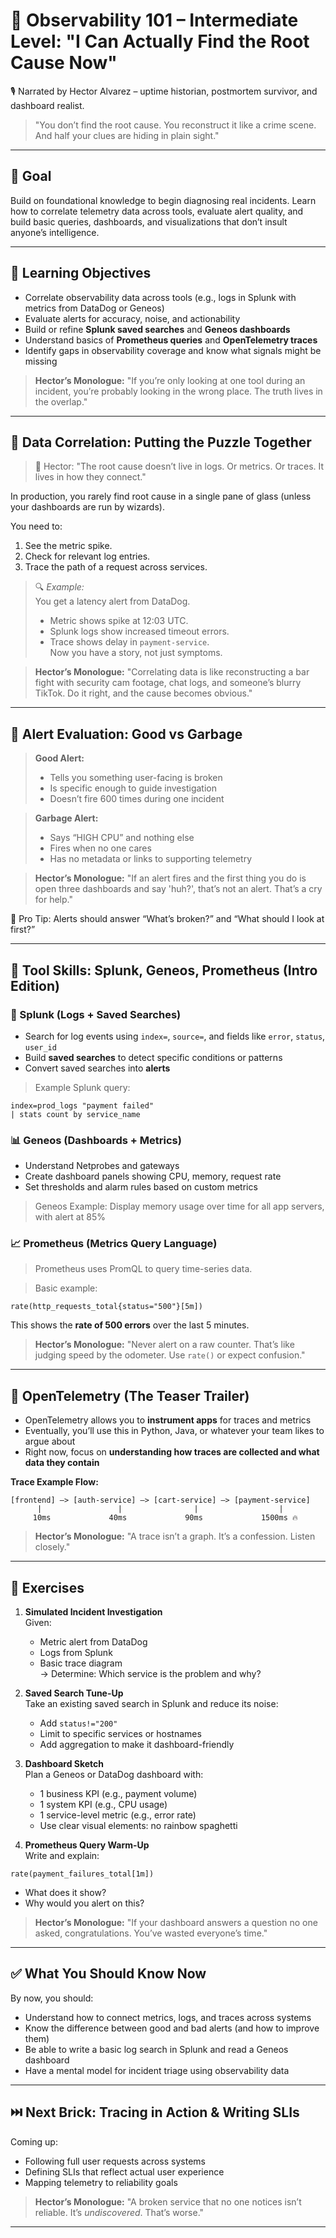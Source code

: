 # 🧩 Observability 101 – Intermediate Level: "I Can Actually Find the Root Cause Now"

🎙 Narrated by Hector Alvarez – uptime historian, postmortem survivor, and dashboard realist.

> "You don’t find the root cause. You reconstruct it like a crime scene. And half your clues are hiding in plain sight."

---

## 🎯 Goal

Build on foundational knowledge to begin diagnosing real incidents. Learn how to correlate telemetry data across tools, evaluate alert quality, and build basic queries, dashboards, and visualizations that don’t insult anyone’s intelligence.

---

## 🧠 Learning Objectives

- Correlate observability data across tools (e.g., logs in Splunk with metrics from DataDog or Geneos)
- Evaluate alerts for accuracy, noise, and actionability
- Build or refine **Splunk saved searches** and **Geneos dashboards**
- Understand basics of **Prometheus queries** and **OpenTelemetry traces**
- Identify gaps in observability coverage and know what signals might be missing

> **Hector’s Monologue:** "If you’re only looking at one tool during an incident, you’re probably looking in the wrong place. The truth lives in the overlap."

---

## 🔄 Data Correlation: Putting the Puzzle Together

> 🧠 Hector: "The root cause doesn’t live in logs. Or metrics. Or traces. It lives in how they connect."

In production, you rarely find root cause in a single pane of glass (unless your dashboards are run by wizards).

You need to:
1. See the metric spike.
2. Check for relevant log entries.
3. Trace the path of a request across services.

> 🔍 *Example:*  
> You get a latency alert from DataDog.  
> - Metric shows spike at 12:03 UTC.  
> - Splunk logs show increased timeout errors.  
> - Trace shows delay in `payment-service`.  
> Now you have a story, not just symptoms.

> **Hector’s Monologue:** "Correlating data is like reconstructing a bar fight with security cam footage, chat logs, and someone’s blurry TikTok. Do it right, and the cause becomes obvious."

---

## 🔔 Alert Evaluation: Good vs Garbage

> **Good Alert:**
> - Tells you something user-facing is broken
> - Is specific enough to guide investigation
> - Doesn’t fire 600 times during one incident

> **Garbage Alert:**
> - Says “HIGH CPU” and nothing else
> - Fires when no one cares
> - Has no metadata or links to supporting telemetry

> **Hector’s Monologue:** "If an alert fires and the first thing you do is open three dashboards and say 'huh?', that’s not an alert. That’s a cry for help."

🧠 Pro Tip: Alerts should answer “What’s broken?” and “What should I look at first?”

---

## 🧪 Tool Skills: Splunk, Geneos, Prometheus (Intro Edition)

### 🔎 Splunk (Logs + Saved Searches)

- Search for log events using `index=`, `source=`, and fields like `error`, `status`, `user_id`
- Build **saved searches** to detect specific conditions or patterns
- Convert saved searches into **alerts**

> Example Splunk query:
```spl
index=prod_logs "payment failed"
| stats count by service_name
```

### 📊 Geneos (Dashboards + Metrics)

- Understand Netprobes and gateways
- Create dashboard panels showing CPU, memory, request rate
- Set thresholds and alarm rules based on custom metrics

> Geneos Example: Display memory usage over time for all app servers, with alert at 85%

### 📈 Prometheus (Metrics Query Language)

> Prometheus uses PromQL to query time-series data.

> Basic example:
```promql
rate(http_requests_total{status="500"}[5m])
```
This shows the **rate of 500 errors** over the last 5 minutes.

> **Hector’s Monologue:** "Never alert on a raw counter. That’s like judging speed by the odometer. Use `rate()` or expect confusion."

---

## 🧩 OpenTelemetry (The Teaser Trailer)

- OpenTelemetry allows you to **instrument apps** for traces and metrics
- Eventually, you’ll use this in Python, Java, or whatever your team likes to argue about
- Right now, focus on **understanding how traces are collected and what data they contain**

**Trace Example Flow:**
```
[frontend] —> [auth-service] —> [cart-service] —> [payment-service]
      |                 |                |                  |
     10ms             40ms             90ms             1500ms 🔥
```

> **Hector’s Monologue:** "A trace isn’t a graph. It’s a confession. Listen closely."

---

## 🧪 Exercises

1. **Simulated Incident Investigation**  
   Given:
   - Metric alert from DataDog
   - Logs from Splunk
   - Basic trace diagram  
   → Determine: Which service is the problem and why?

2. **Saved Search Tune-Up**  
   Take an existing saved search in Splunk and reduce its noise:
   - Add `status!="200"`
   - Limit to specific services or hostnames
   - Add aggregation to make it dashboard-friendly

3. **Dashboard Sketch**  
   Plan a Geneos or DataDog dashboard with:
   - 1 business KPI (e.g., payment volume)
   - 1 system KPI (e.g., CPU usage)
   - 1 service-level metric (e.g., error rate)
   - Use clear visual elements: no rainbow spaghetti

4. **Prometheus Query Warm-Up**  
   Write and explain:
```promql
rate(payment_failures_total[1m])
```
   - What does it show?
   - Why would you alert on this?

> **Hector’s Monologue:** "If your dashboard answers a question no one asked, congratulations. You’ve wasted everyone’s time."

---

## ✅ What You Should Know Now

By now, you should:
- Understand how to connect metrics, logs, and traces across systems
- Know the difference between good and bad alerts (and how to improve them)
- Be able to write a basic log search in Splunk and read a Geneos dashboard
- Have a mental model for incident triage using observability data

---

## ⏭️ Next Brick: Tracing in Action & Writing SLIs

Coming up:
- Following full user requests across systems
- Defining SLIs that reflect actual user experience
- Mapping telemetry to reliability goals

> **Hector’s Monologue:** "A broken service that no one notices isn’t reliable. It’s *undiscovered*. That’s worse."

---

